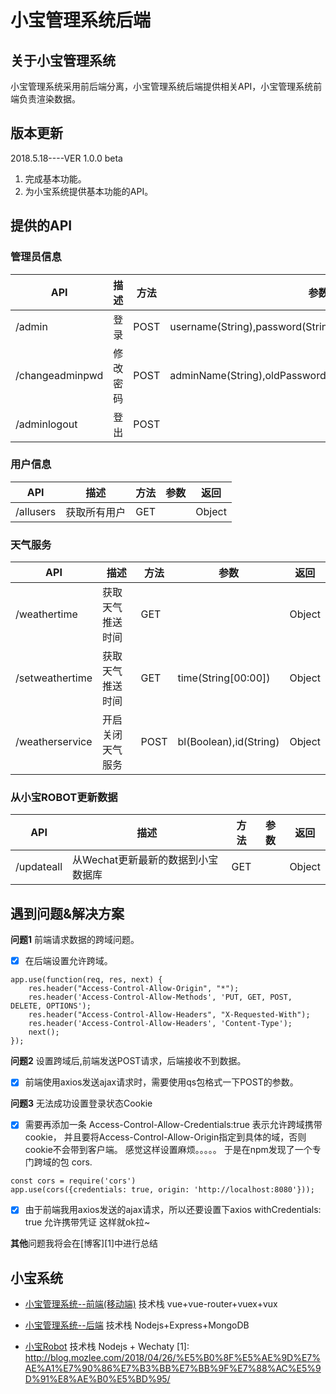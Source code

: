# 小宝管理系统后端

## 关于小宝管理系统
小宝管理系统采用前后端分离，小宝管理系统后端提供相关API，小宝管理系统前端负责渲染数据。
## 版本更新
2018.5.18----VER 1.0.0 beta

 1. 完成基本功能。
 2. 为小宝系统提供基本功能的API。

## 提供的API

### 管理员信息
|API| 描述 |方法|参数|返回| 
| - | - | - | - | - | 
|/admin|登录|POST| username(String),password(String) | Object | 
| /changeadminpwd|修改密码| POST| adminName(String),oldPassword(String),newPasswrod(String) | Object | 
| /adminlogout|登出|POST|  | Object | 

### 用户信息

|API| 描述 |方法|参数|返回| 
| - | - | - | - | - | 
| /allusers| 获取所有用户 | GET |  | Object | 

### 天气服务

|API| 描述 |方法|参数|返回| 
| - | - | - | - | - | 
| /weathertime| 获取天气推送时间 | GET |  | Object | 
| /setweathertime| 获取天气推送时间 | GET |time(String[00:00])| Object | 
| /weatherservice| 开启关闭天气服务 | POST |bl(Boolean),id(String)| Object | 

### 从小宝ROBOT更新数据
|API| 描述 |方法|参数|返回| 
| - | - | - | - | - | 
| /updateall| 从Wechat更新最新的数据到小宝数据库 | GET |  | Object |

## 遇到问题&解决方案
**问题1** 前端请求数据的跨域问题。

- [x] 在后端设置允许跨域。
```
app.use(function(req, res, next) {
    res.header("Access-Control-Allow-Origin", "*");
    res.header('Access-Control-Allow-Methods', 'PUT, GET, POST, DELETE, OPTIONS');
    res.header("Access-Control-Allow-Headers", "X-Requested-With");
    res.header('Access-Control-Allow-Headers', 'Content-Type');
    next();
});
```

**问题2** 设置跨域后,前端发送POST请求，后端接收不到数据。

- [x] 前端使用axios发送ajax请求时，需要使用qs包格式一下POST的参数。

**问题3** 无法成功设置登录状态Cookie

- [x] 需要再添加一条 Access-Control-Allow-Credentials:true
表示允许跨域携带cookie，
并且要将Access-Control-Allow-Origin指定到具体的域，否则cookie不会带到客户端。
感觉这样设置麻烦。。。。。
于是在npm发现了一个专门跨域的包 cors.

```
const cors = require('cors')
app.use(cors({credentials: true, origin: 'http://localhost:8080'}));
```
- [x] 由于前端我用axios发送的ajax请求，所以还要设置下axios
withCredentials: true
允许携带凭证
这样就ok拉~

**其他**问题我将会在[博客][1]中进行总结

## 小宝系统
- [小宝管理系统--前端(移动端)](https://github.com/MozLee/XiaoBaoManagement) 技术栈 vue+vue-router+vuex+vux

- [小宝管理系统--后端](https://github.com/MozLee/XiaoBaoSystem) 技术栈 Nodejs+Express+MongoDB

- [小宝Robot](https://github.com/MozLee/XiaoBaoRobot) 技术栈 Nodejs + Wechaty
  [1]: http://blog.mozlee.com/2018/04/26/%E5%B0%8F%E5%AE%9D%E7%AE%A1%E7%90%86%E7%B3%BB%E7%BB%9F%E7%88%AC%E5%9D%91%E8%AE%B0%E5%BD%95/